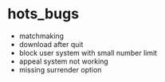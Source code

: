 # hots_bugs

+ matchmaking
+ download after quit
+ block user system with small number limit
+ appeal system not working
+ missing surrender option
